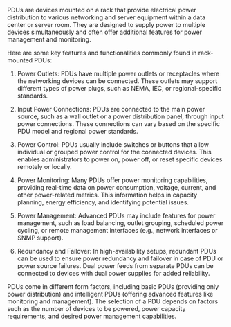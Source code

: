 PDUs are devices mounted on a rack that provide electrical power distribution to various networking and server equipment within a data center or server room. They are designed to supply power to multiple devices simultaneously and often offer additional features for power management and monitoring.

Here are some key features and functionalities commonly found in rack-mounted PDUs:

1. Power Outlets: PDUs have multiple power outlets or receptacles where the networking devices can be connected. These outlets may support different types of power plugs, such as NEMA, IEC, or regional-specific standards.
    
2. Input Power Connections: PDUs are connected to the main power source, such as a wall outlet or a power distribution panel, through input power connections. These connections can vary based on the specific PDU model and regional power standards.
    
3. Power Control: PDUs usually include switches or buttons that allow individual or grouped power control for the connected devices. This enables administrators to power on, power off, or reset specific devices remotely or locally.
    
4. Power Monitoring: Many PDUs offer power monitoring capabilities, providing real-time data on power consumption, voltage, current, and other power-related metrics. This information helps in capacity planning, energy efficiency, and identifying potential issues.
    
5. Power Management: Advanced PDUs may include features for power management, such as load balancing, outlet grouping, scheduled power cycling, or remote management interfaces (e.g., network interfaces or SNMP support).
    
6. Redundancy and Failover: In high-availability setups, redundant PDUs can be used to ensure power redundancy and failover in case of PDU or power source failures. Dual power feeds from separate PDUs can be connected to devices with dual power supplies for added reliability.
    

PDUs come in different form factors, including basic PDUs (providing only power distribution) and intelligent PDUs (offering advanced features like monitoring and management). The selection of a PDU depends on factors such as the number of devices to be powered, power capacity requirements, and desired power management capabilities.